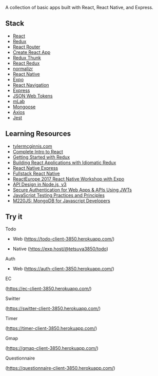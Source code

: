 A collection of basic apps built with React, React Native, and Express.

## Stack

- [React](https://reactjs.org/)
- [Redux](http://redux.js.org/)
- [React Router](https://reacttraining.com/react-router/web/guides/quick-start)
- [Create React App](https://github.com/facebook/create-react-app)
- [Redux Thunk](https://github.com/gaearon/redux-thunk)
- [React Redux](https://github.com/reduxjs/react-redux)
- [normalizr](https://github.com/paularmstrong/normalizr)
- [React Native](https://facebook.github.io/react-native/)
- [Expo](https://expo.io/)
- [React Navigation](https://reactnavigation.org/)
- [Express](https://expressjs.com/)
- [JSON Web Tokens](https://github.com/auth0/node-jsonwebtoken)
- [mLab](https://mlab.com/home)
- [Mongoose](http://mongoosejs.com/)
- [Axios](https://github.com/axios/axios)
- [Jest](https://jestjs.io/)

## Learning Resources

- [tylermcginnis.com](https://tylermcginnis.com/)
- [Complete Intro to React](https://frontendmasters.com/courses/react/)
- [Getting Started with Redux](https://egghead.io/courses/getting-started-with-redux)
- [Building React Applications with Idiomatic Redux](https://egghead.io/courses/building-react-applications-with-idiomatic-redux)
- [React Native Express](http://www.reactnativeexpress.com/)
- [Fullstack React Native](https://www.fullstackreact.com/react-native/)
- [ReactEurope 2017 React Native Workshop with Expo](https://www.youtube.com/playlist?list=PLCC436JpVnK2RFms3NG9ubPToWCNbMLbT)
- [API Design in Node.js, v3](https://frontendmasters.com/courses/api-design-nodejs-v3/)
- [Secure Authentication for Web Apps & APIs Using JWTs](https://frontendmasters.com/courses/secure-auth-jwt/)
- [JavaScript Testing Practices and Principles](https://frontendmasters.com/courses/testing-practices-principles/)
- [M220JS: MongoDB for Javascript Developers](https://university.mongodb.com/courses/M220JS/about)

## Try it

Todo

- Web
  (https://todo-client-3850.herokuapp.com/)

- Native
  (https://exp.host/@tetsuya3850/todo)

Auth

- Web
  (https://auth-client-3850.herokuapp.com/)

EC

(https://ec-client-3850.herokuapp.com/)

Switter

(https://switter-client-3850.herokuapp.com/)

Timer

(https://timer-client-3850.herokuapp.com/)

Gmap

(https://gmap-client-3850.herokuapp.com/)

Questionnaire

(https://questionnaire-client-3850.herokuapp.com/)
